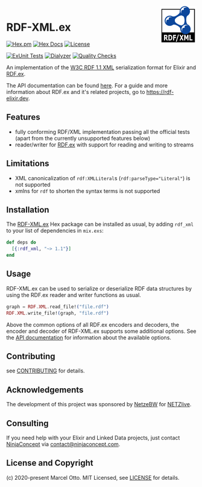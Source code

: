 <img src="rdf-xml-logo-96.png" align="right" />

# RDF-XML.ex

[![Hex.pm](https://img.shields.io/hexpm/v/rdf_xml.svg?style=flat-square)](https://hex.pm/packages/rdf_xml)
[![Hex Docs](https://img.shields.io/badge/hex-docs-lightgreen.svg)](https://hexdocs.pm/rdf_xml/)
[![License](https://img.shields.io/hexpm/l/rdf_xml.svg)](https://github.com/rdf-elixir/rdf-xml-ex/blob/master/LICENSE.md)

[![ExUnit Tests](https://github.com/rdf-elixir/rdf-xml-ex/actions/workflows/elixir-build-and-test.yml/badge.svg)](https://github.com/rdf-elixir/rdf-xml-ex/actions/workflows/elixir-build-and-test.yml)
[![Dialyzer](https://github.com/rdf-elixir/rdf-xml-ex/actions/workflows/elixir-dialyzer.yml/badge.svg)](https://github.com/rdf-elixir/rdf-xml-ex/actions/workflows/elixir-dialyzer.yml)
[![Quality Checks](https://github.com/rdf-elixir/rdf-xml-ex/actions/workflows/elixir-quality-checks.yml/badge.svg)](https://github.com/rdf-elixir/rdf-xml-ex/actions/workflows/elixir-quality-checks.yml)


An implementation of the [W3C RDF 1.1 XML](http://www.w3.org/TR/rdf-syntax-grammar/) serialization format for Elixir and [RDF.ex].

The API documentation can be found [here](https://hexdocs.pm/rdf_xml/). For a guide and more information about RDF.ex and it's related projects, go to <https://rdf-elixir.dev>.


## Features

- fully conforming RDF/XML implementation passing all the official tests (apart from the currently unsupported features below)
- reader/writer for [RDF.ex] with support for reading and writing to streams



## Limitations

- XML canonicalization of `rdf:XMLLiteral`s  (`rdf:parseType="Literal"`) is not supported
- xmlns for `rdf` to shorten the syntax terms is not supported



## Installation

The [RDF-XML.ex](https://hex.pm/packages/rdf_xml) Hex package can be installed as usual, by adding `rdf_xml` to your list of dependencies in `mix.exs`:

```elixir
def deps do
  [{:rdf_xml, "~> 1.1"}]
end
```


## Usage

RDF-XML.ex can be used to serialize or deserialize RDF data structures by using the RDF.ex reader and writer functions as usual.

```elixir
graph = RDF.XML.read_file!("file.rdf")
RDF.XML.write_file!(graph, "file.rdf")
```

Above the common options of all RDF.ex encoders and decoders, the encoder and decoder of RDF-XML.ex supports some additional options. See the [API documentation](https://hexdocs.pm/rdf_xml/) for information about the available options.



## Contributing

see [CONTRIBUTING](CONTRIBUTING.md) for details.



## Acknowledgements

The development of this project was sponsored by [NetzeBW](https://www.netze-bw.de/) for [NETZlive](https://www.netze-bw.de/unsernetz/netzinnovationen/digitalisierung/netzlive).



## Consulting

If you need help with your Elixir and Linked Data projects, just contact [NinjaConcept](https://www.ninjaconcept.com/) via <contact@ninjaconcept.com>.



## License and Copyright

(c) 2020-present Marcel Otto. MIT Licensed, see [LICENSE](LICENSE.md) for details.



[RDF.ex]:             https://hex.pm/packages/rdf

